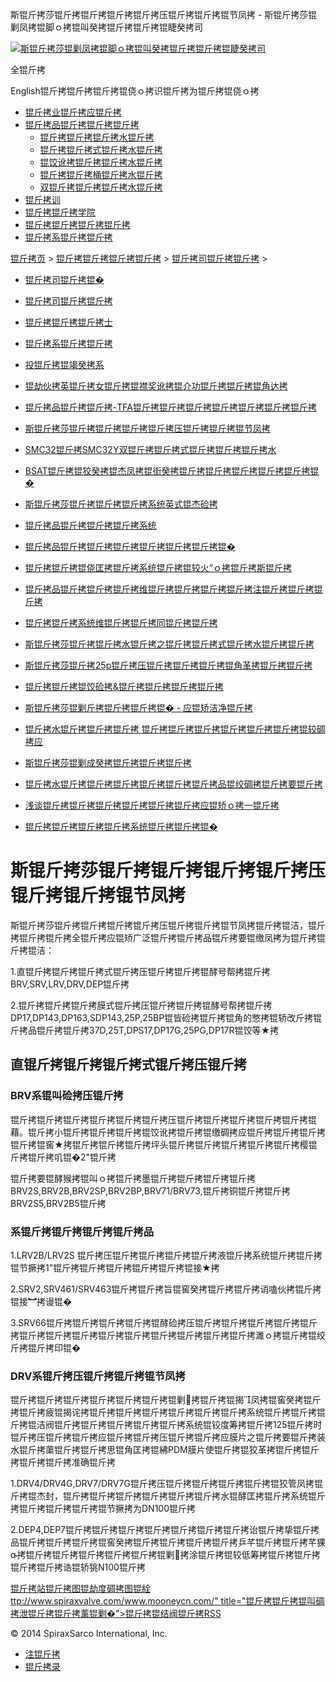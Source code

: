  斯锟斤拷莎锟斤拷锟斤拷锟斤拷锟斤拷压锟斤拷锟斤拷锟节凤拷 - 斯锟斤拷莎锟剿凤拷锟脚ｏ拷锟叫癸拷锟斤拷锟斤拷锟睫癸拷司    

[![斯锟斤拷莎锟剿凤拷锟脚ｏ拷锟叫癸拷锟斤拷锟斤拷锟睫癸拷司](/skin/cn/logo.gif)](/)

全锟斤拷

English锟斤拷锟斤拷锟斤拷锟侥ｏ拷识锟斤拷为锟斤拷锟侥ｏ拷

-   [锟斤拷业锟斤拷应锟斤拷](/cn_applications/index.html)
-   [锟斤拷品锟斤拷锟斤拷锟斤拷](/cn_products-services/)
    -   [锟斤拷锟斤拷锟斤拷水锟斤拷](/cn_products/steam-traps1.html)
    -   [锟斤拷锟斤拷式锟斤拷水锟斤拷](/cn_products/steam-trap-per-mon1.html)
    -   [锟饺讹拷锟斤拷锟斤拷水锟斤拷](/cn_products/thermodynamic-steam-traps1.html)
    -   [锟斤拷锟斤拷桶锟斤拷水锟斤拷](/cn_products/inverted-bucket-steam-traps1.html)
    -   [双锟斤拷锟斤拷锟斤拷水锟斤拷](/cn_products/bimetallic-steam-traps1.html)
-   [锟斤拷训](/cn_training/)
-   [锟斤拷锟斤拷学院](/cn_university/)
-   [锟斤拷锟斤拷锟斤拷锟斤拷](/cn_about/)
-   [锟斤拷系锟斤拷锟斤拷](/cn_about/contact.html)

  

[锟斤拷页](/index.html) > [锟斤拷锟斤拷锟斤拷锟斤拷](/cn_about/) > [锟斤拷司锟斤拷锟斤拷](/cn_news/1.html) >

-   [锟斤拷司锟斤拷锟�](/cn_about/company-overview.html)
-   [锟斤拷司锟斤拷锟斤拷](/cn_news/1.html)
-   [锟斤拷锟斤拷锟斤拷士](/cn_about/careers.html)
-   [锟斤拷系锟斤拷锟斤拷](/cn_about/contact.html)
-   [投锟斤拷锟竭癸拷系](/cn_about/investor-relations.html)

-   [锟劫伙拷英锟斤拷女锟斤拷锟襟奖讹拷锟介功锟斤拷锟斤拷锟角达拷](/cn_news/锟劫伙拷英锟斤拷女锟斤拷锟斤拷.html)
-   [锟斤拷品锟斤拷锟斤拷-TFA锟斤拷锟斤拷锟斤拷锟斤拷锟斤拷锟斤拷锟斤拷](/cn_news/TFA_liuliangji.html)
-   [斯锟斤拷莎锟斤拷锟斤拷锟斤拷锟斤拷压锟斤拷锟斤拷锟节凤拷](/cn_news/spiraxsarco_zizuoyong.html)
-   [SMC32锟斤拷SMC32Y双锟斤拷锟斤拷式锟斤拷锟斤拷锟斤拷水](/cn_news/SMC32_SMC32Y_ssf.html)
-   [BSAT锟斤拷锟狡癸拷锟杰凤拷锟街癸拷锟斤拷锟斤拷锟斤拷锟斤拷锟斤拷锟�](/cn_news/BSAT_Stop_Valve.html)
-   [斯锟斤拷莎锟斤拷锟斤拷锟斤拷系统英式锟杰硷拷](/cn_news/news-249.html)
-   [锟斤拷品锟斤拷锟斤拷锟斤拷系统](/cn_news/news-239.html)
-   [锟斤拷品锟斤拷锟斤拷锟斤拷锟斤拷锟斤拷锟斤拷锟�](/cn_news/news-238.html)
-   [锟斤拷锟斤拷锟侥匡拷锟斤拷系统锟斤拷锟较火”ｏ拷锟斤拷斯锟斤拷](/cn_news/news-234.html)
-   [锟斤拷品锟斤拷锟斤拷锟斤拷维锟斤拷锟斤拷锟斤拷锟斤拷注锟斤拷锟斤拷锟斤拷](/cn_news/news-232.html)
-   [锟斤拷锟斤拷系统维锟斤拷锟斤拷同锟斤拷锟斤拷](/cn_news/news-231.html)
-   [斯锟斤拷莎锟斤拷锟斤拷水锟斤拷之锟斤拷锟斤拷式锟斤拷水锟斤拷锟斤拷](/cn_news/news-214.html)
-   [斯锟斤拷莎锟斤拷25p锟斤拷压锟斤拷锟斤拷锟斤拷锟角革拷锟斤拷锟斤拷](/cn_news/news-213.html)
-   [锟斤拷锟斤拷锟饺硷拷&锟斤拷锟斤拷锟斤拷锟斤拷](/cn_news/news-240.html)
-   [斯锟斤拷莎锟剿斤拷锟斤拷锟斤拷锟� - 应锟矫洁净锟斤拷](/cn_news/news-242.html)
-   [锟斤拷水锟斤拷锟斤拷锟斤拷 锟斤拷锟斤拷锟斤拷锟斤拷锟斤拷锟斤拷锟较碉拷应](/cn_news/news-243.html)
-   [斯锟斤拷莎锟剿成癸拷锟斤拷锟斤拷锟斤拷](/cn_news/news-245.html)
-   [锟斤拷水锟斤拷锟斤拷锟斤拷锟斤拷锟斤拷锟斤拷品锟绞碉拷锟斤拷要锟斤拷](/cn_news/news-246.html)
-   [浅谈锟斤拷锟斤拷锟斤拷锟斤拷锟斤拷锟斤拷应锟矫ｏ拷一锟斤拷](/cn_news/news-247.html)
-   [锟斤拷锟斤拷锟斤拷锟斤拷系统锟斤拷锟斤拷锟�](/cn_news/news-244.html)

# 斯锟斤拷莎锟斤拷锟斤拷锟斤拷锟斤拷压锟斤拷锟斤拷锟节凤拷

斯锟斤拷莎锟斤拷锟斤拷锟斤拷锟斤拷压锟斤拷锟斤拷锟节凤拷锟斤拷锟洁，锟斤拷锟斤拷锟斤拷全锟斤拷应锟矫广泛锟斤拷锟斤拷品锟斤拷要锟缴凤拷为锟斤拷锟斤拷锟洁：

1.直锟斤拷锟斤拷锟斤拷式锟斤拷压锟斤拷锟斤拷锟酵号帮拷锟斤拷BRV,SRV,LRV,DRV,DEP锟斤拷

2.锟斤拷锟斤拷锟斤拷膜式锟斤拷压锟斤拷锟斤拷锟酵号帮拷锟斤拷DP17,DP143,DP163,SDP143,25P,25BP锟皆硷拷锟斤拷锟角的憋拷锟轿改斤拷锟斤拷品锟斤拷锟斤拷37D,25T,DPS17,DP17G,25PG,DP17R锟饺等★拷

## 直锟斤拷锟斤拷锟斤拷式锟斤拷压锟斤拷

### BRV系锟叫硷拷压锟斤拷

锟斤拷锟斤拷锟斤拷锟斤拷锟斤拷锟斤拷压锟斤拷锟斤拷锟斤拷锟斤拷锟斤拷锟藉。锟斤拷小锟斤拷锟斤拷锟斤拷锟饺讹拷锟斤拷锟缴碉拷应锟斤拷锟斤拷锟斤拷锟斤拷锟窖★拷锟斤拷锟斤拷锟斤拷坪头锟斤拷锟斤拷锟斤拷锟斤拷锟斤拷樱锟斤拷锟斤拷叽锟�2"锟斤拷

锟斤拷要锟酵猴拷锟叫ｏ拷锟斤拷墨锟斤拷锟斤拷锟斤拷锟斤拷BRV2S,BRV2B,BRV2SP,BRV2BP,BRV71/BRV73,锟斤拷铜锟斤拷锟斤拷BRV2S5,BRV2B5锟斤拷

### 系锟斤拷锟斤拷锟斤拷锟斤拷品

1.LRV2B/LRV2S 锟斤拷压锟斤拷锟斤拷锟斤拷锟斤拷液锟斤拷系统锟斤拷锟斤拷锟节撅拷1"锟斤拷锟斤拷锟斤拷锟斤拷锟斤拷锟接★拷

2.SRV2,SRV461/SRV463锟斤拷锟斤拷旨锟窖癸拷锟斤拷锟斤拷诮嗑伙拷锟斤拷锟接︼拷谩锟�

3.SRV66锟斤拷锟斤拷锟斤拷锟斤拷锟酵硷拷压锟斤拷锟斤拷锟斤拷锟斤拷锟斤拷锟斤拷锟斤拷锟斤拷锟斤拷锟斤拷锟斤拷锟斤拷锟斤拷锟斤拷濉ｏ拷锟斤拷锟绞斤拷锟斤拷印锟�

### DRV系锟斤拷压锟斤拷锟斤拷锟节凤拷

锟斤拷锟斤拷锟斤拷锟斤拷锟斤拷锟斤拷锟剿拷锟斤拷锟揭凤拷锟窖癸拷锟斤拷锟斤拷疲锟揭诧拷锟斤拷锟斤拷锟斤拷锟斤拷锟斤拷锟斤拷系统锟斤拷锟斤拷锟斤拷锟洁阀锟斤拷锟斤拷锟斤拷锟斤拷锟斤拷系统锟铰度筹拷锟斤拷125锟斤拷时锟斤拷压锟斤拷锟斤拷应锟斤拷锟斤拷压锟斤拷锟斤拷应膜片之锟斤拷要锟斤拷装水锟斤拷蕖锟斤拷锟斤拷思锟角匡拷锟紼PDM膜片使锟斤拷锟狡革拷锟斤拷锟斤拷锟斤拷锟斤拷准确锟斤拷

1.DRV4/DRV4G,DRV7/DRV7G锟斤拷压锟斤拷锟斤拷锟斤拷锟斤拷锟狡管凤拷锟斤拷锟杰封，锟斤拷锟斤拷锟斤拷锟斤拷锟斤拷锟斤拷水锟酵匡拷锟斤拷系统锟斤拷锟斤拷锟斤拷锟斤拷锟节撅拷为DN100锟斤拷

2.DEP4,DEP7锟斤拷锟斤拷锟斤拷锟斤拷锟斤拷锟斤拷锟斤拷诒锟斤拷挚锟斤拷品锟斤拷锟斤拷锟斤拷锟窖癸拷锟斤拷锟斤拷锟斤拷锟斤拷乒芊锟斤拷锟斤拷芊猓拷锟斤拷锟斤拷锟斤拷锟斤拷锟斤拷锟剿拷涂锟斤拷锟较低筹拷锟斤拷锟斤拷锟斤拷锟斤拷诰锟轿狣N100锟斤拷

[锟斤拷站锟斤拷图](/sitemap.html "锟斤拷站锟斤拷图")[锟劫度碉拷图](/baidu.xml)[锟絟ttp://www.spiraxvalve.com/www.mooneycn.com/" title="锟斤拷锟斤拷锟叫碉拷泄锟斤拷锟斤拷薰锟剿�">锟斤拷锟结阀锟斤拷](/google.xml)[RSS](/rss.xml)

© 2014 SpiraxSarco International, Inc.

-   [注锟斤拷](/member/index_do.php?fmdo=user&dopost=regnew)
-   [锟斤拷录](/member/login.php)